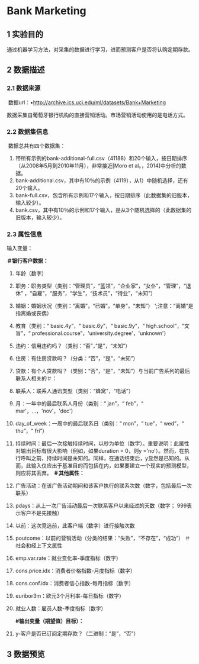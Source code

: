 # Bank Marketing



## 1 实验目的

​	通过机器学习方法，对采集的数据进行学习，进而预测客户是否将认购定期存款。



## 2 数据描述



### 2.1 数据来源

​	数据url：•[http://](http://archive.ics.uci.edu/ml/datasets/Bank+Marketing)[archive.ics.uci.edu/ml/datasets/Bank+Marketing](http://archive.ics.uci.edu/ml/datasets/Bank+Marketing)

​	数据采集自葡萄牙银行机构的直接营销活动。市场营销活动使用的是电话方式。

### 2.2 数据集信息

​	数据总共有四个数据集：

1. 带所有示例的bank-additional-full.csv（41188）和20个输入，按日期排序（从2008年5月到2010年11月），非常接近[Moro et al。，2014]中分析的数据。
2. bank-additional.csv，其中有10％的示例（4119），从1）中随机选择，还有20个输入。
3. bank-full.csv，包含所有示例和17个输入，按日期排序（此数据集的旧版本，输入较少）。
4. bank.csv，其中有10％的示例和17个输入，是从3个随机选择的（此数据集的旧版本，输入较少）。 

###  2.3 属性信息

 输入变量：

**＃银行客户数据：**

1. 年龄（数字）

2. 职务：职务类型（类别：“管理员”，“蓝领”，“企业家”，“女仆”，“管理”，“退休” ，“自雇”，“服务”，“学生”，“技术员”，“待业”，“未知”）

3. 婚姻：婚姻状况（类别：“离婚”，“已婚”，“单身”，“未知”） ';注意：“离婚”是指离婚或丧偶）

4. 教育（类别：“ basic.4y”，“ basic.6y”，“ basic.9y”，“ high.school”，“文盲”，“ professional.course”，'university.degree'，'unknown'）

5. 违约：信用违约吗？（类别：“否”，”是”，“未知”） 

6. 住房：有住房贷款吗？（分类：“否”，“是”，“未知”）

7. 贷款：有个人贷款吗？（类别：“否”，“是”，“未知”）与当前广告系列的最后联系人相关的＃：

8. 联系人：联系人通讯类型（类别：“蜂窝”，“电话”）

9. 月：一年中的最后联系人月份（类别：“ jan”，“ feb”，“ mar'，...，'nov'，'dec'）

10. day_of_week：一周中的最后联系日（类别：“ mon”，“ tue”，“ wed”，“ thu”，“ fri”）

11. 持续时间：最后一次接触持续时间，以秒为单位（数字）。重要说明：此属性对输出目标有很大影响（例如，如果duration = 0，则y ='no'）。然而，在执行呼叫之前，持续时间是未知的。同样，在通话结束后，y显然是已知的。从而，此输入仅应出于基准目的而包括在内，如果要建立一个现实的预测模型，则应将其丢弃。
    **＃其他属性：**

12. 广告活动：在该广告活动期间和该客户执行的联系次数（数字，包括最后一次联系）

13. pdays：从上一次广告活动最后一次联系客户以来经过的天数（数字； 999表示客户不是先接触）

14. 以前：这次竞选前，此客户端（数字）进行接触次数

15. poutcome：以前的营销活动（分类的结果：“失败”，“不存在”，“成功”）
    ＃社会和经上下文属性

16. emp.var.rate：就业变化率-季度指标（数字）

17. cons.price.idx：消费者价格指数-月度指标（数字）

18. cons.conf.idx：消费者信心指数-每月指标（数字）

19. euribor3m：欧元3个月利率-每日指标（数字）

20. 就业人数：雇员人数-季度指标（数字）

    **#输出变量（期望值）目标）：**

21. y-客户是否已订阅定期存款？（二进制：“是”，“否”） 



## 3 数据预览

